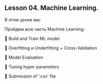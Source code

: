 
## Lesson 04. Machine Learning.

В этом уроке мы:

Пройдем всю часть Machine Learning:


📌    Build and Train ML model

📌    Overfitting и Underfitting + Cross-Validation

📌    Model Evaluation

📌    Tuning hyper parameters 

📌    Submission of ‘.csv’ file
